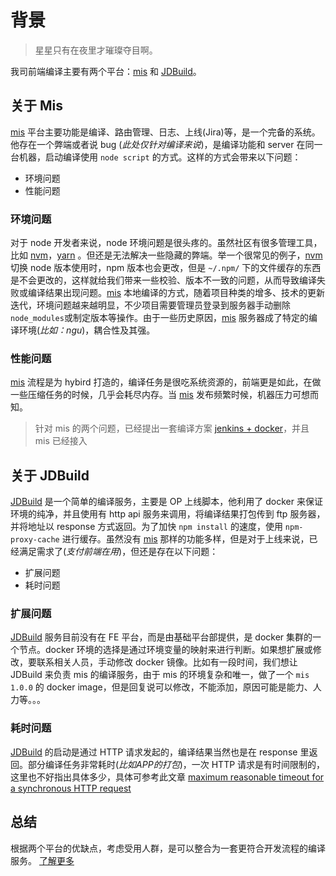# 背景

> 星星只有在夜里才璀璨夺目啊。

我司前端编译主要有两个平台：[mis](http://mis.x.com/) 和 [JDBuild](http://wiki.jdb-dev.com/pages/viewpage.action?pageId=49190604)。

## 关于 Mis

[mis](http://mis.x.com/) 平台主要功能是编译、路由管理、日志、上线(Jira)等，是一个完备的系统。他存在一个弊端或者说 bug (*此处仅针对编译来说*)，是编译功能和 server 在同一台机器，启动编译使用 `node script` 的方式。这样的方式会带来以下问题：

- 环境问题
- 性能问题

### 环境问题

对于 node 开发者来说，node 环境问题是很头疼的。虽然社区有很多管理工具，比如 [nvm](https://github.com/creationix/nvm)，[yarn](https://yarnpkg.com/en/) 。但还是无法解决一些隐藏的弊端。举一个很常见的例子，[nvm](https://github.com/creationix/nvm) 切换 node 版本使用时，npm 版本也会更改，但是 `~/.npm/` 下的文件缓存的东西是不会更改的，这样就给我们带来一些校验、版本不一致的问题，从而导致编译失败或编译结果出现问题。[mis](http://mis.x.com/) 本地编译的方式，随着项目种类的增多、技术的更新迭代，环境问题越来越明显，不少项目需要管理员登录到服务器手动删除`node_modules`或制定版本等操作。由于一些历史原因，[mis](http://mis.x.com/) 服务器成了特定的编译环境(*比如：ngu*)，耦合性及其强。

### 性能问题

[mis](http://mis.x.com/) 流程是为 hybird 打造的，编译任务是很吃系统资源的，前端更是如此，在做一些压缩任务的时候，几乎会耗尽内存。当 [mis](http://mis.x.com/) 发布频繁时候，机器压力可想而知。

> 针对 mis 的两个问题，已经提出一套编译方案 [jenkins + docker](http://wiki.jdb-dev.com/pages/viewpage.action?pageId=68889060)，并且 mis 已经接入

## 关于 JDBuild

[JDBuild](http://wiki.jdb-dev.com/pages/viewpage.action?pageId=49190604) 是一个简单的编译服务，主要是 OP 上线脚本，他利用了 docker 来保证环境的纯净，并且使用有 http api 服务来调用，将编译结果打包传到 ftp 服务器，并将地址以 response 方式返回。为了加快 `npm install` 的速度，使用 `npm-proxy-cache` 进行缓存。虽然没有 [mis](http://mis.x.com/) 那样的功能多样，但是对于上线来说，已经满足需求了(*支付前端在用*)，但还是存在以下问题：

- 扩展问题
- 耗时问题

### 扩展问题

[JDBuild](http://wiki.jdb-dev.com/pages/viewpage.action?pageId=49190604) 服务目前没有在 FE 平台，而是由基础平台部提供，是 docker 集群的一个节点。docker 环境的选择是通过环境变量的映射来进行判断。如果想扩展或修改，要联系相关人员，手动修改 docker 镜像。比如有一段时间，我们想让 JDBuild 来负责 mis 的编译服务，由于 mis 的环境复杂和唯一，做了一个 `mis 1.0.0` 的 docker image，但是回复说可以修改，不能添加，原因可能是能力、人力等。。。

### 耗时问题

[JDBuild](http://wiki.jdb-dev.com/pages/viewpage.action?pageId=49190604) 的启动是通过 HTTP 请求发起的，编译结果当然也是在 response 里返回。部分编译任务非常耗时(*比如APP的打包*)，一次 HTTP 请求是有时间限制的，这里也不好指出具体多少，具体可参考此文章 [maximum reasonable timeout for a synchronous HTTP request](https://stackoverflow.com/questions/33712208/maximum-reasonable-timeout-for-a-synchronous-http-request)


## 总结

根据两个平台的优缺点，考虑受用人群，是可以整合为一套更符合开发流程的编译服务。 [了解更多](introduce.md)

